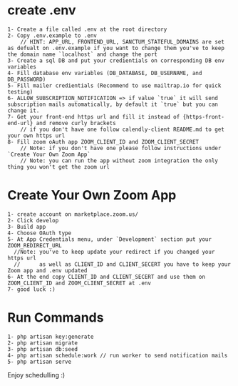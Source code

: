 # create .env

    1- Create a file called .env at the root directory
    2- Copy .env.example to .env
        // HINT: APP_URL, FRONTEND_URL, SANCTUM_STATEFUL_DOMAINS are set as defualt on .env.example if you want to change them you've to keep the domain name `localhost` and change the port
    3- Create a sql DB and put your credientials on corresponding DB env variables
    4- Fill database env variables (DB_DATABASE, DB_USERNAME, and DB_PASSWORD)
    5- Fill mailer credientials (Recommend to use mailtrap.io for quick testing)
    6- ALLOW_SUBSCRIPTION_NOTIFICATION => if value `true` it will send subscription mails automatically, by default it `true` but you can change it.
    7- Get your front-end https url and fill it instead of {https-front-end-url} and remove curly brackets
        // if you don't have one follow calendly-client README.md to get your own https url
    8- Fill zoom oAuth app ZOOM_CLIENT_ID and ZOOM_CLIENT_SECRET
        // Note: if you don't have one please follow instructions under `Create Your Own Zoom App`
        // Note: you can run the app without zoom integration the only thing you won't get the zoom url

# Create Your Own Zoom App

    1- create account on marketplace.zoom.us/
    2- Click develop
    3- Build app
    4- Choose OAuth type
    5- At App Credentials menu, under `Development` section put your ZOOM_REDIRECT_URL
      //Note: you've to keep update your redirect if you changed your https url 
      //      as well as CLIENT_ID and CLIENT_SECERT you have to keep your Zoom app and .env updated
    6- At the end copy CLIENT_ID and CLIENT_SECERT and use them on ZOOM_CLIENT_ID and ZOOM_CLIENT_SECRET at .env
    7- good luck :)

# Run Commands

    1- php artisan key:generate
    2- php artisan migrate
    3- php artisan db:seed
    4- php artisan schedule:work // run worker to send notification mails
    5- php artisan serve

Enjoy schedulling :)